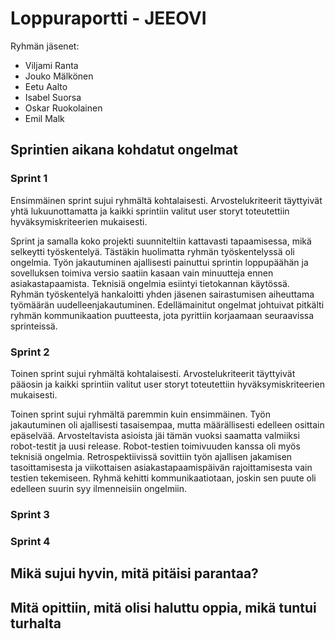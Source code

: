 # Loppuraportti - JEEOVI

Ryhmän jäsenet:
- Viljami Ranta
- Jouko Mälkönen
- Eetu Aalto
- Isabel Suorsa
- Oskar Ruokolainen
- Emil Malk

## Sprintien aikana kohdatut ongelmat

### Sprint 1

Ensimmäinen sprint sujui ryhmältä kohtalaisesti. Arvostelukriteerit täyttyivät yhtä lukuunottamatta ja kaikki sprintiin valitut user storyt toteutettiin hyväksymiskriteerien mukaisesti.

Sprint ja samalla koko projekti suunniteltiin kattavasti tapaamisessa, mikä selkeytti työskentelyä. Tästäkin huolimatta ryhmän työskentelyssä oli ongelmia. Työn jakautuminen ajallisesti painuttui sprintin loppupäähän ja sovelluksen toimiva versio saatiin kasaan vain minuutteja ennen asiakastapaamista. Teknisiä ongelmia esiintyi tietokannan käytössä. Ryhmän työskentelyä hankaloitti yhden jäsenen sairastumisen aiheuttama työmäärän uudelleenjakautuminen. Edellämainitut ongelmat johtuivat pitkälti ryhmän kommunikaation puutteesta, jota pyrittiin korjaamaan seuraavissa sprinteissä.

### Sprint 2

Toinen sprint sujui ryhmältä kohtalaisesti. Arvostelukriteerit täyttyivät pääosin ja kaikki sprintiin valitut user storyt toteutettiin hyväksymiskriteerien mukaisesti.

Toinen sprint sujui ryhmältä paremmin kuin ensimmäinen. Työn jakautuminen oli ajallisesti tasaisempaa, mutta määrällisesti edelleen osittain epäselvää. Arvosteltavista asioista jäi tämän vuoksi saamatta valmiiksi robot-testit ja uusi release. Robot-testien toimivuuden kanssa oli myös teknisiä ongelmia. Retrospektiivissä sovittiin työn ajallisen jakamisen tasoittamisesta ja viikottaisen asiakastapaamispäivän rajoittamisesta vain testien tekemiseen.
Ryhmä kehitti kommunikaatiotaan, joskin sen puute oli edelleen suurin syy ilmenneisiin ongelmiin.

### Sprint 3



### Sprint 4


## Mikä sujui hyvin, mitä pitäisi parantaa?


## Mitä opittiin, mitä olisi haluttu oppia, mikä tuntui turhalta

